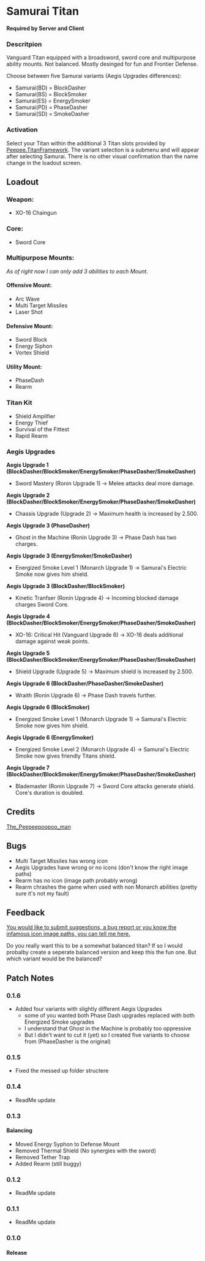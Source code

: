 # Samurai Titan

**Required by Server and Client**

### Descritpion
Vanguard Titan equipped with a broadsword, sword core and multipurpose ability mounts.
Not balanced. Mostly desinged for fun and Frontier Defense.

Choose between five Samurai variants (Aegis Upgrades differences):
- Samurai(BD) = BlockDasher
- Samurai(BS) = BlockSmoker
- Samurai(ES) = EnergySmoker
- Samurai(PD) = PhaseDasher
- Samurai(SD) = SmokeDasher


### Activation
Select your Titan within the additional 3 Titan slots provided by <a href="https://northstar.thunderstore.io/package/The_Peepeepoopoo_man/Titanframework/">Peepee.TitanFramework</a>.
The variant selection is a submenu and will appear after selecting Samurai.
There is no other visual confirmation than the name change in the loadout screen.


## Loadout
### Weapon:
- XO-16 Chaingun


### Core:
- Sword Core


### Multipurpose Mounts:
*As of right now I can only add 3 abilities to each Mount.*

#### Offensive Mount:
- Arc Wave
- Multi Target Missiles
- Laser Shot

#### Defensive Mount:
- Sword Block
- Energy Siphon
- Vortex Shield

#### Utility Mount:
- PhaseDash
- Rearm


### Titan Kit
- Shield Amplifier
- Energy Thief
- Survival of the Fittest
- Rapid Rearm


### Aegis Upgrades
**Aegis Upgrade 1 (BlockDasher/BlockSmoker/EnergySmoker/PhaseDasher/SmokeDasher)**
- Sword Mastery (Ronin Upgrade 1)
-> Melee attacks deal more damage.

**Aegis Upgrade 2 (BlockDasher/BlockSmoker/EnergySmoker/PhaseDasher/SmokeDasher)**
- Chassis Upgrade (Upgrade 2)
-> Maximum health is increased by 2.500.

**Aegis Upgrade 3 (PhaseDasher)**
- Ghost in the Machine (Ronin Upgrade 3)
-> Phase Dash has two charges.

**Aegis Upgrade 3 (EnergySmoker/SmokeDasher)**
- Energized Smoke Level 1 (Monarch Upgrade 1)
-> Samurai's Electric Smoke now gives him shield.

**Aegis Upgrade 3 (BlockDasher/BlockSmoker)**
- Kinetic Tranfser (Ronin Upgrade 4)
-> Incoming blocked damage charges Sword Core.

**Aegis Upgrade 4 (BlockDasher/BlockSmoker/EnergySmoker/PhaseDasher/SmokeDasher)**
- XO-16: Critical Hit (Vanguard Upgrade 6)
-> XO-16 deals additional damage against weak points.

**Aegis Upgrade 5 (BlockDasher/BlockSmoker/EnergySmoker/PhaseDasher/SmokeDasher)**
- Shield Upgrade (Upgrade 5)
-> Maximum shield is increased by 2.500.

**Aegis Upgrade 6 (BlockDasher/PhaseDasher/SmokeDasher)**
- Wraith (Ronin Upgrade 6)
-> Phase Dash travels further.

**Aegis Upgrade 6 (BlockSmoker)**
- Energized Smoke Level 1 (Monarch Upgrade 1)
-> Samurai's Electric Smoke now gives him shield.

**Aegis Upgrade 6 (EnergySmoker)**
- Energized Smoke Level 2 (Monarch Upgrade 4)
-> Samurai's Electric Smoke now gives friendly Titans shield.

**Aegis Upgrade 7 (BlockDasher/BlockSmoker/EnergySmoker/PhaseDasher/SmokeDasher)**
- Blademaster (Ronin Upgrade 7)
-> Sword Core attacks generate shield. Core's duration is doubled.



## Credits
<a href="https://northstar.thunderstore.io/package/The_Peepeepoopoo_man/">The_Peepeepoopoo_man</a>


## Bugs
- Multi Target Missiles has wrong icon
- Aegis Upgrades have wrong or no icons (don't know the right image paths)
- Rearm has no icon (image path probably wrong)
- Rearm chrashes the game when used with non Monarch abilities (pretty sure it's not my fault)


## Feedback
<a href="https://forms.gle/n4FesmAWMDcWWUEf8">You would like to submit suggestions, a bug report or you know the infamous icon image paths, you can tell me here.</a>

Do you really want this to be a somewhat balanced titan?
If so I would probalby create a seperate balanced version and keep this the fun one.
But which variant would be the balanced?



## Patch Notes
### 0.1.6
- Added four variants with slightly different Aegis Upgrades
	- some of you wanted both Phase Dash upgrades replaced with both Energized Smoke upgrades
	- I understand that Ghost in the Machine is probably too oppressive
	- But I didn't want to cut it (yet) so I created five variants to choose from (PhaseDasher is the original)

### 0.1.5
- Fixed the messed up folder structere

### 0.1.4
- ReadMe update

### 0.1.3
#### Balancing
- Moved Energy Syphon to Defense Mount
- Removed Thermal Shield (No synergies with the sword)
- Removed Tether Trap
- Added Rearm (still buggy)

### 0.1.2
- ReadMe update

### 0.1.1
- ReadMe update

### 0.1.0
#### Release